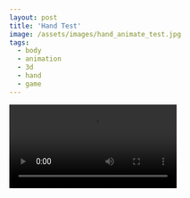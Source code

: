 ```yaml
---
layout: post
title: 'Hand Test'
image: /assets/images/hand_animate_test.jpg
tags:
  - body
  - animation
  - 3d
  - hand
  - game
---
```


<video src="/assets/videos/hand_animate_Test.mp4" controls></video>
